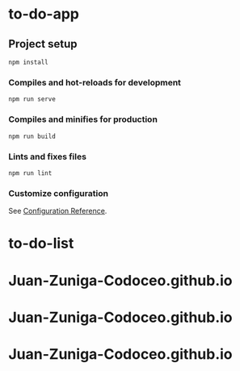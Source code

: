 # to-do-app

## Project setup
```
npm install
```

### Compiles and hot-reloads for development
```
npm run serve
```

### Compiles and minifies for production
```
npm run build
```

### Lints and fixes files
```
npm run lint
```

### Customize configuration
See [Configuration Reference](https://cli.vuejs.org/config/).
# to-do-list
# Juan-Zuniga-Codoceo.github.io
# Juan-Zuniga-Codoceo.github.io
# Juan-Zuniga-Codoceo.github.io

